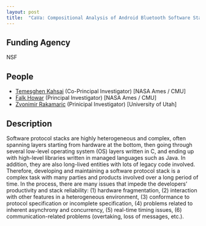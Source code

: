 ```yaml
---
layout: post
title:  "CaVa: Compositional Analysis of Android Bluetooth Software Stack"
---
```


## Funding Agency ##
NSF

## People ##
* [Temesghen Kahsai][teme] (Co-Principal Investigator) [NASA Ames / CMU]
* [Falk Howar][falk] (Principal Investigator) [NASA Ames / CMU]
* [Zvonimir Rakamaric][z] (Prinicipal Investigator) [University of Utah]

## Description ##
Software protocol stacks are highly heterogeneous and complex, often spanning layers starting from hardware at the bottom, then going through several low-level operating system (OS) layers written in C, and ending up with high-level libraries written in managed languages such as Java. In addition, they are also long-lived entities with lots of legacy code involved. Therefore, developing and maintaining a software protocol stack is a complex task with many parties and products involved over a long period of time. In the process, there are many issues that impede the developers’ productivity and stack reliability: (1) hardware fragmentation, (2) interaction with other features in a heterogeneous environment, (3) conformance to protocol specification or incomplete specification, (4) problems related to inherent asynchrony and concurrency, (5) real-time timing issues, (6) communication-related problems (overtaking, loss of messages, etc.).





[z]: http://www.zvonimir.info/
[falk]: http://www.falkhowar.de/
[teme]: http://www.lememta.info
